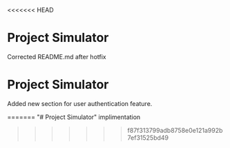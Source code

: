 <<<<<<< HEAD
# Project Simulator
Corrected README.md after hotfix
# Project Simulator

Added new section for user authentication feature.


=======
"# Project Simulator" implimentation
>>>>>>> f87f313799adb8758e0e121a992b7ef31525bd49
